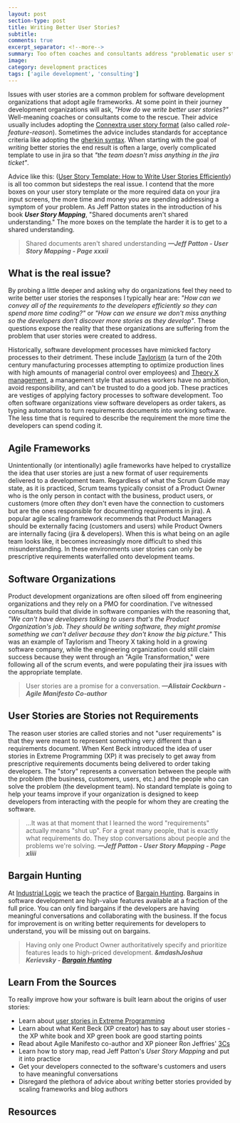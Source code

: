 ```yaml
---
layout: post
section-type: post
title: Writing Better User Stories?
subtitle: 
comments: true
excerpt_separator: <!--more-->
summary: Too often coaches and consultants address "problematic user stories" by helping organizations write better user stories by adopting a standard format. This sidesteps the real issue, one that an "improved" story format can't address. 
image: 
category: development practices
tags: ['agile development', 'consulting']
---
```


Issues with user stories are a common problem for software development organizations that adopt agile frameworks. At some point in their journey development organizations will ask, _"How do we write better user stories?"_ Well-meaning coaches or consultants come to the rescue. Their advice usually includes adopting the [Connextra user story format](https://www.agilealliance.org/glossary/user-story-template/) (also called _role-feature-reason_). Sometimes the advice includes standards for acceptance criteria like adopting the [gherkin syntax](https://cucumber.io/docs/gherkin/reference/). When starting with the goal of _writing_ better stories the end result is often a large, overly complicated template to use in jira so that _"the team doesn't miss anything in the jira ticket"_. 

Advice like this: ([User Story Template: How to Write User Stories Efficiently](https://hygger.io/blog/user-story-template-how-to-write-it/)) is all too common but sidesteps the real issue. I contend that the more boxes on your user story template or the more required data on your jira input screens, the more time and money you are spending addressing a symptom of your problem. As Jeff Patton states in the introduction of his book **_User Story Mapping_**, "Shared documents aren't shared understanding." The more boxes on the template the harder it is to get to a shared understanding. 

> Shared documents aren't shared understanding
> **_&mdash;Jeff Patton - User Story Mapping - Page xxxii_**

## What is the real issue?

By probing a little deeper and asking why do organizations feel they need to write better user stories the responses I typically hear are: _"How can we convey all of the requirements to the developers efficiently so they can spend more time coding?"_ or _"How can we ensure we don't miss anything so the developers don't discover more stories as they develop"_. These questions expose the reality that these organizations are suffering from the problem that user stories were created to address. 

Historically, software development processes have mimicked factory processes to their detriment. These include [Taylorism](https://en.wikipedia.org/wiki/Scientific_management) (a turn of the 20th century manufacturing processes attempting to optimize production lines with high amounts of managerial control over employees) and [Theory X management](https://en.wikipedia.org/wiki/Theory_X_and_Theory_Y), a management style that assumes workers have no ambition, avoid responsibility, and can't be trusted to do a good job. These practices are vestiges of applying factory processes to software development. Too often software organizations view software developers as order takers, as typing automatons to turn requirements documents into working software. The less time that is required to describe the requirement the more time the developers can spend coding it. 

## Agile Frameworks
Unintentionally (or intentionally) agile frameworks have helped to crystallize the idea that user stories are just a new format of user requirements delivered to a development team. Regardless of what the Scrum Guide may state, as it is practiced, Scrum teams typically consist of a Product Owner who is the only person in contact with the business, product users, or customers (more often _they_ don't even have the connection to customers but are the ones responsible for documenting requirements in jira). A popular agile scaling framework recommends that Product Managers should be externally facing (customers and users) while Product Owners are internally facing (jira & developers). When this is what being on an agile team looks like, it becomes increasingly more difficult to shed this misunderstanding. In these environments user stories can only be prescriptive requirements waterfalled onto development teams. 

## Software Organizations
  Product development organizations are often siloed off from engineering organizations and they rely on a PMO for coordination. I've witnessed consultants build that divide in software companies with the reasoning that, _"We can't have developers talking to users that's the Product Organization's job. They should be writing software, they might promise something we can't deliver because they don't know the big picture."_ This was an example of Taylorism and Theory X taking hold in a growing software company, while the engineering organization could still claim success because they went through an "Agile Transformation," were following all of the scrum events, and were populating their jira issues with the appropriate template. 

> User stories are a promise for a conversation.
> **_&mdash;Alistair Cockburn - Agile Manifesto Co-author_**

## User Stories are Stories not Requirements
The reason user stories are called stories and not "user requirements" is that they were meant to represent something very different than a requirements document. When Kent Beck introduced the idea of user stories in Extreme Programming (XP) it was precisely to get away from prescriptive requirements documents being delivered to order taking developers. The "story" represents a conversation between the people with the problem (the business, customers, users, etc.) and the people who can solve the problem (the development team). No standard template is going to help your teams improve if your organization is designed to keep developers from interacting with the people for whom they are creating the software.

> ...It was at that moment that I learned the word "requirements" actually means "shut up". For a great many people, that is exactly what requirements do. They stop conversations about people and the problems we're solving. 
> **_&mdash;Jeff Patton - User Story Mapping - Page xliii_**

## Bargain Hunting
At [Industrial Logic](https://www.industriallogic.com/) we teach the practice of [Bargain Hunting](https://www.industriallogic.com/blog/bargain-hunting/). Bargains in software development are high-value features available at a fraction of the full price. You can only find bargains if the developers are having meaningful conversations and collaborating with the business. If the focus for improvement is on writing better requirements for developers to understand, you will be missing out on bargains. 

> Having only one Product Owner authoritatively specify and prioritize features leads to high-priced development.
> **_&mdashJoshua Kerievsky - [Bargain Hunting](https://www.industriallogic.com/blog/bargain-hunting/)_** 

## Learn From the Sources
To really improve how your software is built learn about the origins of user stories:
- Learn about [user stories in Extreme Programming](https://martinfowler.com/bliki/UserStory.html)
- Learn about what Kent Beck (XP creator) has to say about user stories - the XP white book and XP green book are good starting points
- Read about Agile Manifesto co-author and XP pioneer Ron Jeffries' [3Cs](https://ronjeffries.com/articles/019-01ff/3cs-revisited)
- Learn how to story map, read Jeff Patton's _User Story Mapping_ and put it into practice
- Get your developers connected to the software's customers and users to have meaningful conversations
- Disregard the plethora of advice about _writing_ better stories provided by scaling frameworks and blog authors

## Resources

